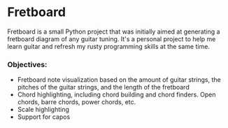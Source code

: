 # Fretboard
Fretboard is a small Python project that was initially aimed at generating a fretboard diagram of any guitar tuning. It's a personal project to help me learn guitar and refresh my rusty programming skills at the same time.

### Objectives:
- Fretboard note visualization based on the amount of guitar strings, the pitches of the guitar strings, and the length of the fretboard
- Chord highlighting, including chord building and chord finders. Open chords, barre chords, power chords, etc.
- Scale highlighting
- Support for capos
